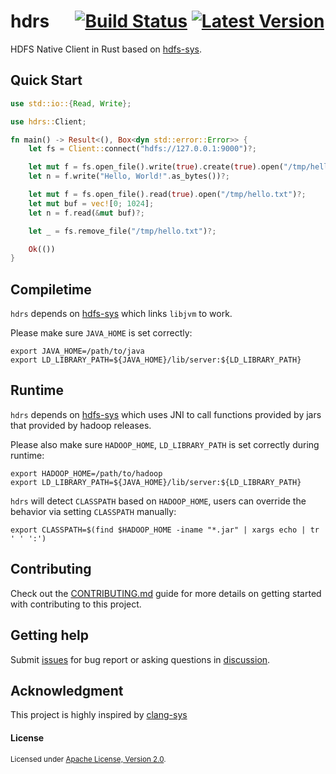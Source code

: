 # hdrs &emsp; [![Build Status]][actions] [![Latest Version]][crates.io]

[Build Status]: https://img.shields.io/github/workflow/status/Xuanwo/hdrs/CI/main
[actions]: https://github.com/Xuanwo/hdrs/actions?query=branch%3Amain
[Latest Version]: https://img.shields.io/crates/v/hdrs.svg
[crates.io]: https://crates.io/crates/hdrs

HDFS Native Client in Rust based on [hdfs-sys](https://github.com/Xuanwo/hdfs-sys).

## Quick Start

```rust
use std::io::{Read, Write};

use hdrs::Client;

fn main() -> Result<(), Box<dyn std::error::Error>> {
    let fs = Client::connect("hdfs://127.0.0.1:9000")?;

    let mut f = fs.open_file().write(true).create(true).open("/tmp/hello.txt")?;
    let n = f.write("Hello, World!".as_bytes())?;

    let mut f = fs.open_file().read(true).open("/tmp/hello.txt")?;
    let mut buf = vec![0; 1024];
    let n = f.read(&mut buf)?;

    let _ = fs.remove_file("/tmp/hello.txt")?;

    Ok(())
}
```

## Compiletime

`hdrs` depends on [hdfs-sys](https://github.com/Xuanwo/hdfs-sys) which links `libjvm` to work.

Please make sure `JAVA_HOME` is set correctly:

```shell
export JAVA_HOME=/path/to/java
export LD_LIBRARY_PATH=${JAVA_HOME}/lib/server:${LD_LIBRARY_PATH}
```

## Runtime

`hdrs` depends on [hdfs-sys](https://github.com/Xuanwo/hdfs-sys) which uses JNI to call functions provided by jars that provided by hadoop releases. 

Please also make sure `HADOOP_HOME`, `LD_LIBRARY_PATH` is set correctly during runtime:

```shell
export HADOOP_HOME=/path/to/hadoop
export LD_LIBRARY_PATH=${JAVA_HOME}/lib/server:${LD_LIBRARY_PATH}
```

`hdrs` will detect `CLASSPATH` based on `HADOOP_HOME`, users can override the behavior via setting `CLASSPATH` manually:

```shell
export CLASSPATH=$(find $HADOOP_HOME -iname "*.jar" | xargs echo | tr ' ' ':')
```

## Contributing

Check out the [CONTRIBUTING.md](./CONTRIBUTING.md) guide for more details on getting started with contributing to this project.

## Getting help

Submit [issues](https://github.com/Xuanwo/hdrs/issues/new/choose) for bug report or asking questions in [discussion](https://github.com/Xuanwo/hdrs/discussions/new?category=q-a).

## Acknowledgment

This project is highly inspired by [clang-sys](https://github.com/KyleMayes/clang-sys)

#### License

<sup>
Licensed under <a href="./LICENSE">Apache License, Version 2.0</a>.
</sup>

